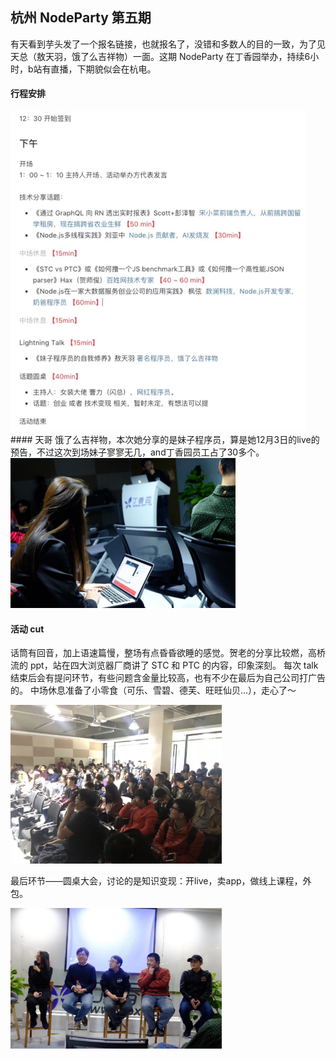 ##  杭州 NodeParty 第五期
有天看到芋头发了一个报名链接，也就报名了，没错和多数人的目的一致，为了见天总（敖天羽，饿了么吉祥物）一面。这期 NodeParty 在丁香园举办，持续6小时，b站有直播，下期貌似会在杭电。

#### 行程安排

<img src="assets/image-20200216201841734.png" alt="image-20200216201841734" style="zoom:50%;" />
#### 天哥
饿了么吉祥物，本次她分享的是妹子程序员，算是她12月3日的live的预告，不过这次到场妹子寥寥无几，and丁香园员工占了30多个。

<img src="assets/image-20200216201900078.png" alt="image-20200216201900078" style="zoom:50%;" />

#### 活动 cut
话筒有回音，加上语速篇慢，整场有点昏昏欲睡的感觉。贺老的分享比较燃，高桥流的 ppt，站在四大浏览器厂商讲了 STC 和 PTC 的内容，印象深刻。
每次 talk 结束后会有提问环节，有些问题含金量比较高，也有不少在最后为自己公司打广告的。
中场休息准备了小零食（可乐、雪碧、德芙、旺旺仙贝...），走心了～

<img src="assets/image-20200216201939999.png" alt="image-20200216201939999" style="zoom: 33%;" />

最后环节——圆桌大会，讨论的是知识变现：开live，卖app，做线上课程，外包。

<img src="assets/image-20200216202003956.png" alt="image-20200216202003956" style="zoom: 33%;" />